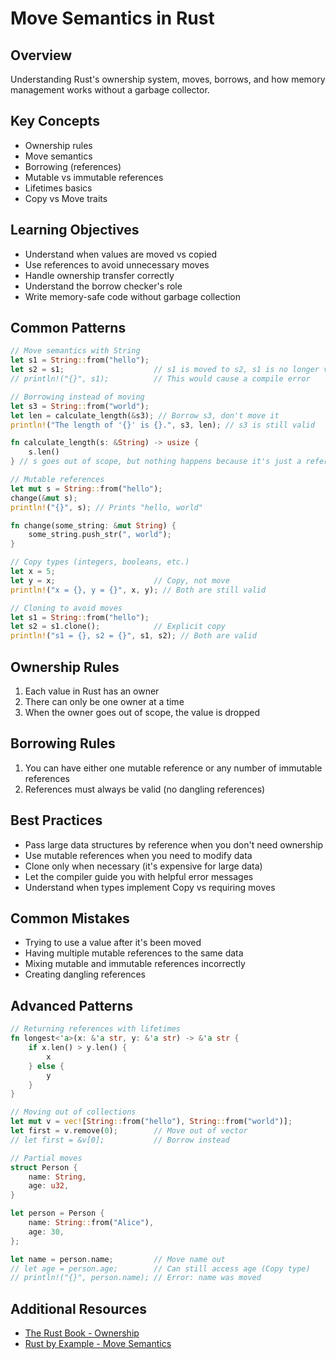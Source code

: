 # Move Semantics in Rust

## Overview
Understanding Rust's ownership system, moves, borrows, and how memory management works without a garbage collector.

## Key Concepts
- Ownership rules
- Move semantics
- Borrowing (references)
- Mutable vs immutable references
- Lifetimes basics
- Copy vs Move traits

## Learning Objectives
- Understand when values are moved vs copied
- Use references to avoid unnecessary moves
- Handle ownership transfer correctly
- Understand the borrow checker's role
- Write memory-safe code without garbage collection

## Common Patterns
```rust
// Move semantics with String
let s1 = String::from("hello");
let s2 = s1;                    // s1 is moved to s2, s1 is no longer valid
// println!("{}", s1);          // This would cause a compile error

// Borrowing instead of moving
let s3 = String::from("world");
let len = calculate_length(&s3); // Borrow s3, don't move it
println!("The length of '{}' is {}.", s3, len); // s3 is still valid

fn calculate_length(s: &String) -> usize {
    s.len()
} // s goes out of scope, but nothing happens because it's just a reference

// Mutable references
let mut s = String::from("hello");
change(&mut s);
println!("{}", s); // Prints "hello, world"

fn change(some_string: &mut String) {
    some_string.push_str(", world");
}

// Copy types (integers, booleans, etc.)
let x = 5;
let y = x;                      // Copy, not move
println!("x = {}, y = {}", x, y); // Both are still valid

// Cloning to avoid moves
let s1 = String::from("hello");
let s2 = s1.clone();            // Explicit copy
println!("s1 = {}, s2 = {}", s1, s2); // Both are valid
```

## Ownership Rules
1. Each value in Rust has an owner
2. There can only be one owner at a time
3. When the owner goes out of scope, the value is dropped

## Borrowing Rules
1. You can have either one mutable reference or any number of immutable references
2. References must always be valid (no dangling references)

## Best Practices
- Pass large data structures by reference when you don't need ownership
- Use mutable references when you need to modify data
- Clone only when necessary (it's expensive for large data)
- Let the compiler guide you with helpful error messages
- Understand when types implement Copy vs requiring moves

## Common Mistakes
- Trying to use a value after it's been moved
- Having multiple mutable references to the same data
- Mixing mutable and immutable references incorrectly
- Creating dangling references

## Advanced Patterns
```rust
// Returning references with lifetimes
fn longest<'a>(x: &'a str, y: &'a str) -> &'a str {
    if x.len() > y.len() {
        x
    } else {
        y
    }
}

// Moving out of collections
let mut v = vec![String::from("hello"), String::from("world")];
let first = v.remove(0);        // Move out of vector
// let first = &v[0];           // Borrow instead

// Partial moves
struct Person {
    name: String,
    age: u32,
}

let person = Person {
    name: String::from("Alice"),
    age: 30,
};

let name = person.name;         // Move name out
// let age = person.age;        // Can still access age (Copy type)
// println!("{}", person.name); // Error: name was moved
```

## Additional Resources
- [The Rust Book - Ownership](https://doc.rust-lang.org/book/ch04-00-understanding-ownership.html)
- [Rust by Example - Move Semantics](https://doc.rust-lang.org/rust-by-example/scope/move.html)